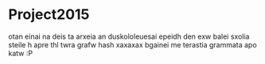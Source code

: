 # Project2015

otan einai na deis ta arxeia an duskololeuesai epeidh den exw balei sxolia steile h apre thl twra grafw hash
xaxaxax bgainei me terastia grammata apo katw :P

